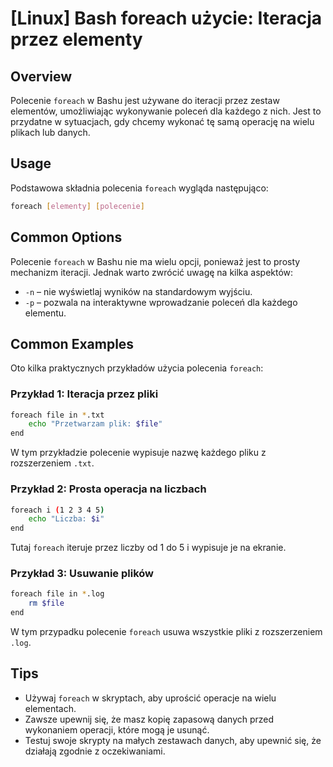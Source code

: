 # [Linux] Bash foreach użycie: Iteracja przez elementy

## Overview
Polecenie `foreach` w Bashu jest używane do iteracji przez zestaw elementów, umożliwiając wykonywanie poleceń dla każdego z nich. Jest to przydatne w sytuacjach, gdy chcemy wykonać tę samą operację na wielu plikach lub danych.

## Usage
Podstawowa składnia polecenia `foreach` wygląda następująco:

```bash
foreach [elementy] [polecenie]
```

## Common Options
Polecenie `foreach` w Bashu nie ma wielu opcji, ponieważ jest to prosty mechanizm iteracji. Jednak warto zwrócić uwagę na kilka aspektów:

- `-n` – nie wyświetlaj wyników na standardowym wyjściu.
- `-p` – pozwala na interaktywne wprowadzanie poleceń dla każdego elementu.

## Common Examples
Oto kilka praktycznych przykładów użycia polecenia `foreach`:

### Przykład 1: Iteracja przez pliki
```bash
foreach file in *.txt
    echo "Przetwarzam plik: $file"
end
```
W tym przykładzie polecenie wypisuje nazwę każdego pliku z rozszerzeniem `.txt`.

### Przykład 2: Prosta operacja na liczbach
```bash
foreach i (1 2 3 4 5)
    echo "Liczba: $i"
end
```
Tutaj `foreach` iteruje przez liczby od 1 do 5 i wypisuje je na ekranie.

### Przykład 3: Usuwanie plików
```bash
foreach file in *.log
    rm $file
end
```
W tym przypadku polecenie `foreach` usuwa wszystkie pliki z rozszerzeniem `.log`.

## Tips
- Używaj `foreach` w skryptach, aby uprościć operacje na wielu elementach.
- Zawsze upewnij się, że masz kopię zapasową danych przed wykonaniem operacji, które mogą je usunąć.
- Testuj swoje skrypty na małych zestawach danych, aby upewnić się, że działają zgodnie z oczekiwaniami.